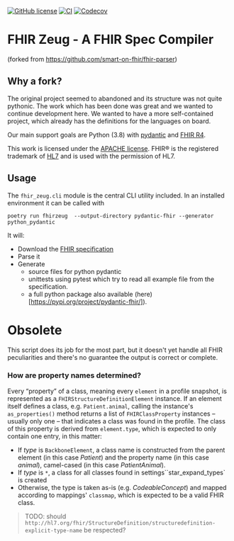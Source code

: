 [![GitHub license](https://img.shields.io/github/license/skalarsystems/fhirzeug.svg)](./LICENSE.txt)
[![CI](https://github.com/skalarsystems/fhirzeug/workflows/CI/badge.svg)](https://github.com/skalarsystems/fhirzeug/actions?query=workflow%3ACI)
[![Codecov](https://codecov.io/gh/skalarsystems/fhirzeug/branch/master/graphs/badge.svg?branch=master)](https://codecov.io/gh/skalarsystems/fhirzeug/branch/master)

# FHIR Zeug - A FHIR Spec Compiler

(forked from https://github.com/smart-on-fhir/fhir-parser)

## Why a fork?

The original project seemed to abandoned and its structure was not quite pythonic. The work which
has been done was great and we wanted to continue development here. We wanted to have a more
self-contained project, which already has the definitions for the languages on board.

Our main support goals are Python (3.8) with [pydantic](https://github.com/samuelcolvin/pydantic/)
and [FHIR R4](https://hl7.org/fhir/R4/).

This work is licensed under the [APACHE license][license].
FHIR® is the registered trademark of [HL7](http://hl7.org) and is used with the permission of HL7.

## Usage

The `fhir_zeug.cli` module is the central CLI utility included. In an installed environment it can
be called with

```
poetry run fhirzeug  --output-directory pydantic-fhir --generator python_pydantic
```

It will:

- Download the [FHIR specification][fhir]
- Parse it
- Generate
  - source files for python pydantic
  - unittests using pytest which try to read all example file from the specification.
  - a full python package also available (here)[https://pypi.org/project/pydantic-fhir/]).

# Obsolete

This script does its job for the most part, but it doesn't yet handle all FHIR peculiarities and there's no guarantee the output is correct or complete.

### How are property names determined?

Every “property” of a class, meaning every `element` in a profile snapshot, is represented as a `FHIRStructureDefinitionElement` instance.
If an element itself defines a class, e.g. `Patient.animal`, calling the instance's `as_properties()` method returns a list of `FHIRClassProperty` instances – usually only one – that indicates a class was found in the profile.
The class of this property is derived from `element.type`, which is expected to only contain one entry, in this matter:

- If _type_ is `BackboneElement`, a class name is constructed from the parent element (in this case _Patient_) and the property name (in this case _animal_), camel-cased (in this case _PatientAnimal_).
- If _type_ is `*`, a class for all classes found in settings``star_expand_types` is created
- Otherwise, the type is taken as-is (e.g. _CodeableConcept_) and mapped according to mappings' `classmap`, which is expected to be a valid FHIR class.

> TODO: should `http://hl7.org/fhir/StructureDefinition/structuredefinition-explicit-type-name` be respected?

[license]: ./LICENSE.txt
[hl7]: http://hl7.org/
[fhir]: http://www.hl7.org/implement/standards/fhir/
[jinja]: http://jinja.pocoo.org/
